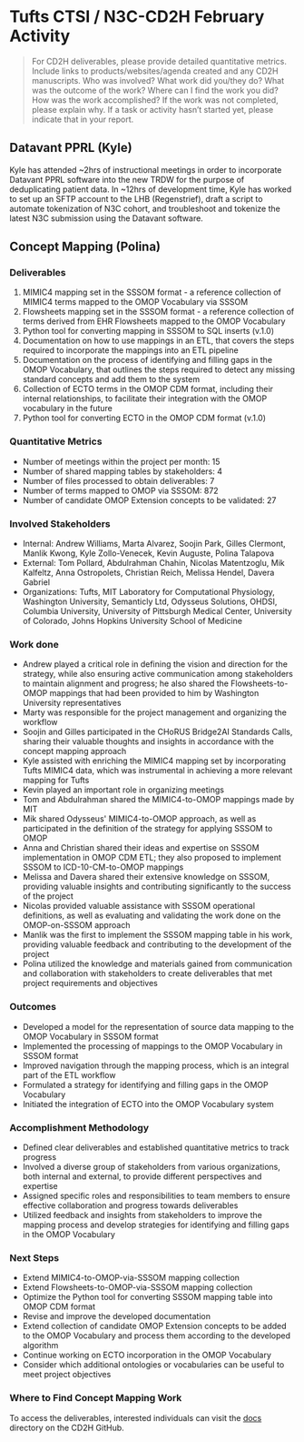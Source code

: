 # Tufts CTSI / N3C-CD2H February Activity

> For CD2H deliverables, please provide detailed quantitative metrics.
> Include links to products/websites/agenda created and any CD2H manuscripts.
> Who was involved? What work did you/they do? What was the outcome of the work?
> Where can I find the work you did? How was the work accomplished?
> If the work was not completed, please explain why.
> If a task or activity hasn’t started yet, please indicate that in your report.
 
## Datavant PPRL (Kyle)
Kyle has attended ~2hrs of instructional meetings in order to incorporate Datavant PPRL software into the new TRDW for the purpose of deduplicating patient data. In ~12hrs of development time, Kyle has worked to set up an SFTP account to the LHB (Regenstrief), draft a script to automate tokenization of N3C cohort, and troubleshoot and tokenize the latest N3C submission using the Datavant software.
 
## Concept Mapping (Polina)

### Deliverables
1. MIMIC4 mapping set in the SSSOM format - a reference collection of MIMIC4 terms mapped to the OMOP Vocabulary via SSSOM
2. Flowsheets mapping set in the SSSOM format - a reference collection of terms derived from EHR Flowsheets mapped to the OMOP Vocabulary
3. Python tool for converting mapping in SSSOM to SQL inserts (v.1.0)
4. Documentation on how to use mappings in an ETL, that covers the steps required to incorporate the mappings into an ETL pipeline
5. Documentation on the process of identifying and filling gaps in the OMOP Vocabulary, that outlines the steps required to detect any missing standard concepts and add them to the system
6. Collection of ECTO terms in the OMOP CDM format, including their internal relationships, to facilitate their integration with the OMOP vocabulary in the future
7. Python tool for converting ECTO in the OMOP CDM format (v.1.0)

### Quantitative Metrics
* Number of meetings within the project per month: 15
* Number of shared mapping tables by stakeholders: 4
* Number of files processed to obtain deliverables: 7
* Number of terms mapped to OMOP via SSSOM: 872
* Number of candidate OMOP Extension concepts to be validated: 27

### Involved Stakeholders
* Internal: Andrew Williams, Marta Alvarez, Soojin Park, Gilles Clermont, Manlik Kwong, Kyle Zollo-Venecek, Kevin Auguste, Polina Talapova
* External: Tom Pollard, Abdulrahman Chahin, Nicolas Matentzoglu, Mik Kalfeltz, Anna Ostropolets, Christian Reich, Melissa Hendel, Davera Gabriel
* Organizations: Tufts, MIT Laboratory for Computational Physiology, Washington University, Semanticly Ltd, Odysseus Solutions, OHDSI, Columbia University, 
University of Pittsburgh Medical Center, University of Colorado, Johns Hopkins University School of Medicine

### Work done
* Andrew played a critical role in defining the vision and direction for the strategy, while also ensuring active communication among stakeholders to maintain alignment and progress; he also shared the Flowsheets-to-OMOP mappings that had been provided to him by Washington University representatives
* Marty was responsible for the project management and organizing the workflow
* Soojin and Gilles participated in the CHoRUS Bridge2AI Standards Calls, sharing their valuable thoughts and insights in accordance with the concept mapping approach
* Kyle assisted with enriching the MIMIC4 mapping set by incorporating Tufts MIMIC4 data, which was instrumental in achieving a more relevant mapping for Tufts
* Kevin played an important role in organizing meetings
* Tom and Abdulrahman shared the MIMIC4-to-OMOP mappings made by MIT
* Mik shared Odysseus' MIMIC4-to-OMOP approach, as well as participated in the definition of the strategy for applying SSSOM to OMOP
* Anna and Christian shared their ideas and expertise on SSSOM implementation in OMOP CDM ETL; they also proposed to implement SSSOM to ICD-10-CM-to-OMOP mappings
* Melissa and Davera shared their extensive knowledge on SSSOM, providing valuable insights and contributing significantly to the success of the project
* Nicolas provided valuable assistance with SSSOM operational definitions, as well as evaluating and validating the work done on the OMOP-on-SSSOM approach
* Manlik was the first to implement the SSSOM mapping table in his work, providing valuable feedback and contributing to the development of the project
* Polina utilized the knowledge and materials gained from communication and collaboration with stakeholders to create deliverables that met project requirements and objectives

### Outcomes
* Developed a model for the representation of source data mapping to the OMOP Vocabulary in SSSOM format
* Implemented the processing of mappings to the OMOP Vocabulary in SSSOM format
* Improved navigation through the mapping process, which is an integral part of the ETL workflow
* Formulated a strategy for identifying and filling gaps in the OMOP Vocabulary
* Initiated the integration of ECTO into the OMOP Vocabulary system

### Accomplishment Methodology
* Defined clear deliverables and established quantitative metrics to track progress
* Involved a diverse group of stakeholders from various organizations, both internal and external, to provide different perspectives and expertise
* Assigned specific roles and responsibilities to team members to ensure effective collaboration and progress towards deliverables
* Utilized feedback and insights from stakeholders to improve the mapping process and develop strategies for identifying and filling gaps in the OMOP Vocabulary

### Next Steps
* Extend MIMIC4-to-OMOP-via-SSSOM mapping collection
* Extend Flowsheets-to-OMOP-via-SSSOM mapping collection
* Optimize the Python tool for converting SSSOM mapping table into OMOP CDM format
* Revise and improve the developed documentation
* Extend collection of candidate OMOP Extension concepts to be added to the OMOP Vocabulary and process them according to the developed algorithm
* Continue working on ECTO incorporation in the OMOP Vocabulary
* Consider which additional ontologies or vocabularies can be useful to meet project objectives

### Where to Find Concept Mapping Work
To access the deliverables, interested individuals can visit the [docs](https://github.com/TuftsCTSI/N3C/tree/main/docs) directory on the CD2H GitHub.
